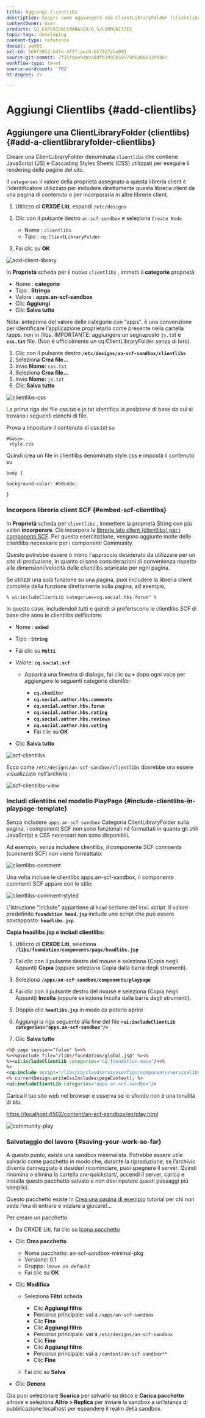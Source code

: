 ```yaml
---
title: Aggiungi Clientlibs
description: Scopri come aggiungere una ClientLibraryFolder (clientlibs) utilizzata per contenere i fogli di stile JavaScript e Cascading utilizzati per eseguire il rendering delle pagine del sito.
contentOwner: User
products: SG_EXPERIENCEMANAGER/6.5/COMMUNITIES
topic-tags: developing
content-type: reference
docset: aem65
exl-id: 569f2052-b4fe-4f7f-aec9-657217cba091
source-git-commit: 7f35fdee9dbca9dfd3992b56579d6d06633f8dec
workflow-type: tm+mt
source-wordcount: '702'
ht-degree: 2%

---
```


# Aggiungi Clientlibs {#add-clientlibs}

## Aggiungere una ClientLibraryFolder (clientlibs) {#add-a-clientlibraryfolder-clientlibs}

Creare una ClientLibraryFolder denominata `clientlibs` che contiene JavaScript (JS) e Cascading Styles Sheets (CSS) utilizzati per eseguire il rendering delle pagine del sito.

Il `categories` il valore della proprietà assegnato a questa libreria client è l’identificatore utilizzato per includere direttamente questa libreria client da una pagina di contenuto o per incorporarla in altre librerie client.

1. Utilizzo di **CRXDE Liti**, espandi `/etc/designs`

1. Clic con il pulsante destro `an-scf-sandbox` e seleziona `Create Node`

   * Nome : `clientlibs`
   * Tipo : `cq:ClientLibraryFolder`

1. Fai clic su **OK**

![add-client-library](assets/add-client-library.png)

In **Proprietà** scheda per il nuovo `clientlibs` , immetti il **categorie** proprietà:

* Nome : **categorie**
* Tipo : **Stringa**
* Valore : **apps.an-scf-sandbox**
* Clic **Aggiungi**
* Clic **Salva tutto**

Nota: anteprima del valore delle categorie con &quot;apps&quot;. è una convenzione per identificare l’applicazione proprietaria come presente nella cartella /apps, non in /libs. IMPORTANTE: aggiungere un segnaposto `js.tx`t e **`css.txt`** file. (Non è ufficialmente un cq:ClientLibraryFolder senza di loro).

1. Clic con il pulsante destro **`/etc/designs/an-scf-sandbox/clientlibs`**
1. Seleziona **Crea file...**
1. Invio **Nome:** `css.txt`
1. Seleziona **Crea file...**
1. Invio **Nome:** `js.txt`
1. Clic **Salva tutto**

![clientlibs-css](assets/clientlibs-css.png)

La prima riga dei file css.txt e js.txt identifica la posizione di base da cui si trovano i seguenti elenchi di file.

Prova a impostare il contenuto di css.txt su

```
#base=.
 style.css
```

Quindi crea un file in clientlibs denominato style.css e imposta il contenuto su

`body {`

`background-color: #b0c4de;`

`}`

### Incorpora librerie client SCF {#embed-scf-clientlibs}

In **Proprietà** scheda per `clientlibs` , immettere la proprietà String con più valori **incorporare**. Ciò incorpora le [librerie lato client (clientlibs) per i componenti SCF](/help/communities/client-customize.md#clientlibs-for-scf). Per questa esercitazione, vengono aggiunte molte delle clientlibs necessarie per i componenti Community.

Questo potrebbe essere o meno l&#39;approccio desiderato da utilizzare per un sito di produzione, in quanto ci sono considerazioni di convenienza rispetto alle dimensioni/velocità delle clientlibs scaricate per ogni pagina.

Se utilizzi una sola funzione su una pagina, puoi includere la libreria client completa della funzione direttamente sulla pagina, ad esempio,

`% ui:includeClientLib categories=cq.social.hbs.forum" %`

In questo caso, includendoli tutti e quindi si preferiscono le clientlibs SCF di base che sono le clientlibs dell’autore:

* Nome : **`embed`**
* Tipo : **`String`**
* Fai clic su **`Multi`**
* Valore: **`cq.social.scf`**

   * Apparirà una finestra di dialogo, fai clic su **`+`** dopo ogni voce per aggiungere le seguenti categorie clientlib:

      * **`cq.ckeditor`**
      * **`cq.social.author.hbs.comments`**
      * **`cq.social.author.hbs.forum`**
      * **`cq.social.author.hbs.rating`**
      * **`cq.social.author.hbs.reviews`**
      * **`cq.social.author.hbs.voting`**
      * Fai clic su **OK**

* Clic **Salva tutto**

![scf-clientlibs](assets/scf-clientlibs.png)

Ecco come `/etc/designs/an-scf-sandbox/clientlibs` dovrebbe ora essere visualizzato nell’archivio :

![scf-clientlibs-view](assets/scf-clientlibs1.png)

### Includi clientlibs nel modello PlayPage {#include-clientlibs-in-playpage-template}

Senza includere `apps.an-scf-sandbox` Categoria ClientLibraryFolder sulla pagina, i componenti SCF non sono funzionali né formattati in quanto gli stili JavaScript e CSS necessari non sono disponibili.

Ad esempio, senza includere clientlibs, il componente SCF comments (commenti SCF) non viene formattato:

![clientlibs-comment](assets/clientlibs-comment.png)

Una volta incluse le clientlibs apps.an-scf-sandbox, il componente commenti SCF appare con lo stile:

![clientlibs-comment-styled](assets/clientlibs-comment1.png)

L&#39;istruzione &quot;include&quot; appartiene al `head` sezione del `html` script. Il valore predefinito **`foundation head.jsp`** include uno script che può essere sovrapposto: **`headlibs.jsp`**.

**Copia headlibs.jsp e includi clientlibs:**

1. Utilizzo di **CRXDE Liti**, seleziona **`/libs/foundation/components/page/headlibs.jsp`**

1. Fai clic con il pulsante destro del mouse e seleziona (Copia negli Appunti) **Copia** (oppure seleziona Copia dalla barra degli strumenti).
1. Seleziona **`/apps/an-scf-sandbox/components/playpage`**
1. Fai clic con il pulsante destro del mouse e seleziona (Copia negli Appunti) **Incolla** (oppure seleziona Incolla dalla barra degli strumenti).
1. Doppio clic **`headlibs.jsp`** in modo da poterlo aprire
1. Aggiungi la riga seguente alla fine del file
   **`<ui:includeClientLib categories="apps.an-scf-sandbox"/>`**

1. Clic **Salva tutto**

```xml
<%@ page session="false" %><%
%><%@include file="/libs/foundation/global.jsp" %><%
%><ui:includeClientLib categories="cq.foundation-main"/><%
%>
<cq:include script="/libs/cq/cloudserviceconfigs/components/servicelibs/servicelibs.jsp"/>
<% currentDesign.writeCssIncludes(pageContext); %>
<ui:includeClientLib categories="apps.an-scf-sandbox"/>
```

Carica il tuo sito web nel browser e osserva se lo sfondo non è una tonalità di blu.

[https://localhost:4502/content/an-scf-sandbox/en/play.html](https://localhost:4502/content/an-scf-sandbox/en/play.html)

![community-play](assets/community-play.png)

### Salvataggio del lavoro {#saving-your-work-so-far}

A questo punto, esiste una sandbox minimalista. Potrebbe essere utile salvarlo come pacchetto in modo che, durante la riproduzione, se l’archivio diventa danneggiato e desideri ricominciare, puoi spegnere il server. Quindi rinomina o elimina la cartella crx-quickstart/, accendi il server, carica e installa questo pacchetto salvato e non devi ripetere questi passaggi più semplici.

Questo pacchetto esiste in [Crea una pagina di esempio](/help/communities/create-sample-page.md) tutorial per chi non vede l’ora di entrare e iniziare a giocare!...

Per creare un pacchetto:

* Da CRXDE Liti, fai clic su [Icona pacchetto](https://localhost:4502/crx/packmgr/)
* Clic **Crea pacchetto**

   * Nome pacchetto: an-scf-sandbox-minimal-pkg
   * Versione: 0.1
   * Gruppo: `leave as default`
   * Fai clic su **OK**

* Clic **Modifica**

   * Seleziona **Filtri** scheda

      * Clic **Aggiungi filtro**
      * Percorso principale: vai a `/apps/an-scf-sandbox`
      * Clic **Fine**
      * Clic **Aggiungi filtro**
      * Percorso principale: vai a `/etc/designs/an-scf-sandbox`
      * Clic **Fine**
      * Clic **Aggiungi filtro**
      * Percorso principale: vai a `/content/an-scf-sandbox**`
      * Clic **Fine**

   * Fai clic su **Salva**

* Clic **Genera**

Ora puoi selezionare **Scarica** per salvarlo su disco e **Carica pacchetto** altrove e seleziona **Altro > Replica** per inviare la sandbox a un’istanza di pubblicazione localhost per espandere il realm della sandbox.
